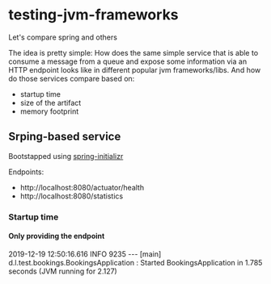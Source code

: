 # testing-jvm-frameworks
Let's compare spring and others

The idea is pretty simple: How does the same simple service that is able to
consume a message from a queue and expose some information via an HTTP endpoint
looks like in different popular jvm frameworks/libs. And how do those services
compare based on:
* startup time
* size of the artifact
* memory footprint


## Srping-based service
Bootstapped using [spring-initializr](https://start.spring.io)

Endpoints:
- http://localhost:8080/actuator/health
- http://localhost:8080/statistics

### Startup time
#### Only providing the endpoint
2019-12-19 12:50:16.616  INFO 9235 --- [main] d.l.test.bookings.BookingsApplication    : Started BookingsApplication in 1.785 seconds (JVM running for 2.127)
